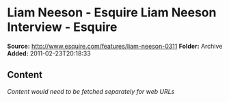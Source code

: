 # Liam Neeson - Esquire Liam Neeson Interview - Esquire

**Source:** http://www.esquire.com/features/liam-neeson-0311
**Folder:** Archive
**Added:** 2011-02-23T20:18:33




## Content
*Content would need to be fetched separately for web URLs*
